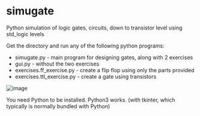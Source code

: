 # simugate
Python simulation of logic gates, circuits, down to transistor level using std_logic levels

Get the directory and run any of the following python programs: 
* simugate.py  -  main program for designing gates, along with 2 exercises
* gui.py  -  without the two exercises
* exercises.ff_exercise.py  -  create a flip flop using only the parts provided
* exercises.ttl_exercise.py  -  create a gate using transistors

![image](https://cloud.githubusercontent.com/assets/26174810/23583336/f1d245ae-00e5-11e7-9b0f-730906aac996.png)

You need Python to be installed. Python3 works. (with tkinter, which typically is normally bundled with Python) 
